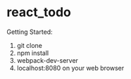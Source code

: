 # react_todo

Getting Started:
1. git clone
2. npm install
3. webpack-dev-server
4. localhost:8080 on your web browser
